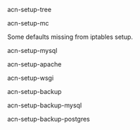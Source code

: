 acn-setup-tree

acn-setup-mc

Some defaults missing from iptables setup.

acn-setup-mysql

acn-setup-apache

acn-setup-wsgi

acn-setup-backup

acn-setup-backup-mysql

acn-setup-backup-postgres




